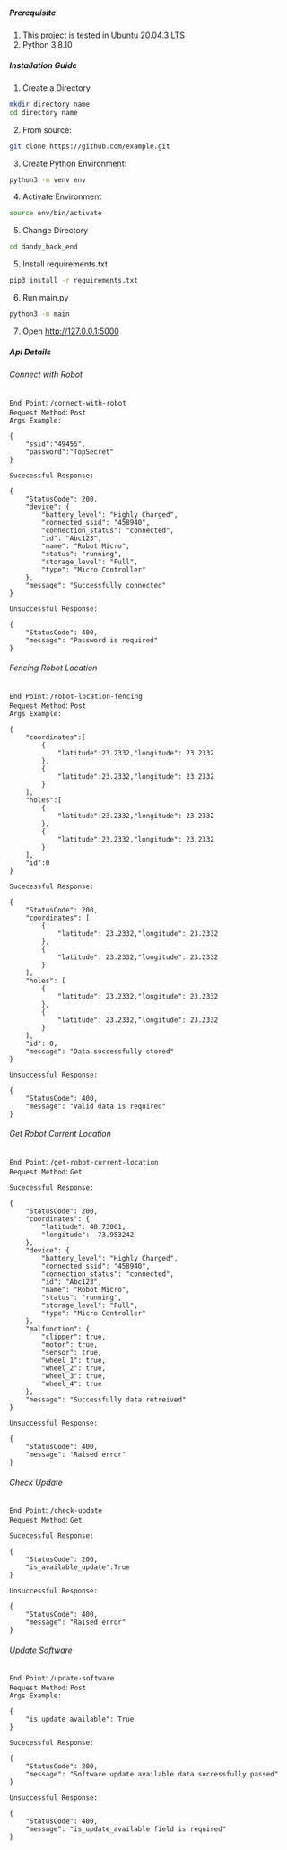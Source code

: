 
##### Prerequisite
1. This project is tested in Ubuntu 20.04.3 LTS
2. Python 3.8.10

##### Installation Guide
1. Create a Directory
```bash
mkdir directory name
cd directory name
```

2. From source:

```bash
git clone https://github.com/example.git
```

3. Create Python Environment:
```bash
python3 -m venv env
```
4. Activate Environment
```bash
source env/bin/activate
```
5. Change Directory
```bash
cd dandy_back_end
```
5. Install requirements.txt
```bash
pip3 install -r requirements.txt
```
6. Run main.py
```bash
python3 -m main
```
7. Open http://127.0.0.1:5000


 ##### Api Details

###### Connect with Robot

```End Point```: ```/connect-with-robot``` <br>
```Request Method```: ```Post``` <br>
```Args Example: ```
```
{
    "ssid":"49455",
    "password":"TopSecret"
}
```

```Sucecessful Response: ```
```
{
    "StatusCode": 200,
    "device": {
        "battery_level": "Highly Charged",
        "connected_ssid": "458940",
        "connection_status": "connected",
        "id": "Abc123",
        "name": "Robot Micro",
        "status": "running",
        "storage_level": "Full",
        "type": "Micro Controller"
    },
    "message": "Successfully connected"
}
```

```Unsuccessful Response: ```
```
{
    "StatusCode": 400,
    "message": "Password is required"
}
```


###### Fencing Robot Location

```End Point```: ```/robot-location-fencing``` <br>
```Request Method```: ```Post``` <br>
```Args Example: ```
```
{
    "coordinates":[
        {
            "latitude":23.2332,"longitude": 23.2332
        },
        {
            "latitude":23.2332,"longitude": 23.2332
        }
    ],
    "holes":[
        {
            "latitude":23.2332,"longitude": 23.2332
        },
        {
            "latitude":23.2332,"longitude": 23.2332
        }
    ],
    "id":0
}
```

```Sucecessful Response: ```
```
{
    "StatusCode": 200,
    "coordinates": [
        {
            "latitude": 23.2332,"longitude": 23.2332
        },
        {
            "latitude": 23.2332,"longitude": 23.2332
        }
    ],
    "holes": [
        {
            "latitude": 23.2332,"longitude": 23.2332
        },
        {
            "latitude": 23.2332,"longitude": 23.2332
        }
    ],
    "id": 0,
    "message": "Data successfully stored"
}
```

```Unsuccessful Response: ```
```
{
    "StatusCode": 400,
    "message": "Valid data is required"
}
```
###### Get Robot Current Location

```End Point```: ```/get-robot-current-location``` <br>
```Request Method```: ```Get``` <br>

```Sucecessful Response: ```
```
{
    "StatusCode": 200,
    "coordinates": {
        "latitude": 40.73061,
        "longitude": -73.953242
    },
    "device": {
        "battery_level": "Highly Charged",
        "connected_ssid": "458940",
        "connection_status": "connected",
        "id": "Abc123",
        "name": "Robot Micro",
        "status": "running",
        "storage_level": "Full",
        "type": "Micro Controller"
    },
    "malfunction": {
        "clipper": true,
        "motor": true,
        "sensor": true,
        "wheel_1": true,
        "wheel_2": true,
        "wheel_3": true,
        "wheel_4": true
    },
    "message": "Successfully data retreived"
}
```

```Unsuccessful Response: ```
```
{
    "StatusCode": 400,
    "message": "Raised error"
}
```
###### Check Update

```End Point```: ```/check-update``` <br>
```Request Method```: ```Get``` <br>

```Sucecessful Response: ```
```
{
    "StatusCode": 200,
    "is_available_update":True
}
```

```Unsuccessful Response: ```
```
{
    "StatusCode": 400,
    "message": "Raised error"
}
```
###### Update Software

```End Point```: ```/update-software``` <br>
```Request Method```: ```Post``` <br>
```Args Example: ```
```
{
    "is_update_available": True
}
```

```Sucecessful Response: ```
```
{
    "StatusCode": 200,
    "message": "Software update available data successfully passed"
}
```

```Unsuccessful Response: ```
```
{
    "StatusCode": 400,
    "message": "is_update_available field is required"
}
```